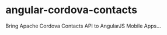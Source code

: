 angular-cordova-contacts
========================

Bring Apache Cordova Contacts API to AngularJS Mobile Apps...

